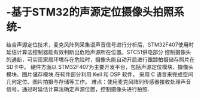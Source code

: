 # -基于STM32的声源定位摄像头拍照系统-
结合声源定位技术，麦克风阵列采集语声音信号进行分析后，STM32F407使用时延估计算法控制器能有效判断出危险声源所在位置。STC51供电部分 控制摄像头的通断，可实现家居环境存在危险时，摄像头能自动开启进行跟踪拍摄储存照片在SD卡中。
硬件方面以 STM32F407为主要开发平台，包括声源定位模块、摄像头模块、图片储存模块.在软件部分利用 Keil 和 DSP 软件， 采用 C 语言来完成空间几何定位、图片拍摄与存储等工作。
难点：使用麦克风阵列传感器接收处理声音信号，通过时延估计算法确定声源位置，控制摄像头进行拍照.

